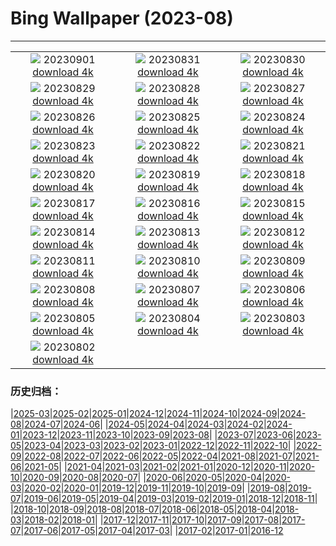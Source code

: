 # Bing Wallpaper (2023-08)
**************
| | | |
| :----: | :----: | :----: |
| ![](https://www.bing.com/th?id=OHR.TurkeyTailMush_IT-IT6836911122_1920x1080.jpg) 20230901 [download 4k](https://www.bing.com/th?id=OHR.TurkeyTailMush_IT-IT6836911122_UHD.jpg) | ![](https://www.bing.com/th?id=OHR.IronwoodCactus_IT-IT9614113737_1920x1080.jpg) 20230831 [download 4k](https://www.bing.com/th?id=OHR.IronwoodCactus_IT-IT9614113737_UHD.jpg) | ![](https://www.bing.com/th?id=OHR.NingalooShark_IT-IT4786204671_1920x1080.jpg) 20230830 [download 4k](https://www.bing.com/th?id=OHR.NingalooShark_IT-IT4786204671_UHD.jpg) |
| ![](https://www.bing.com/th?id=OHR.CrescentLake_IT-IT9118936365_1920x1080.jpg) 20230829 [download 4k](https://www.bing.com/th?id=OHR.CrescentLake_IT-IT9118936365_UHD.jpg) | ![](https://www.bing.com/th?id=OHR.DubrovnikHarbor_IT-IT2167312556_1920x1080.jpg) 20230828 [download 4k](https://www.bing.com/th?id=OHR.DubrovnikHarbor_IT-IT2167312556_UHD.jpg) | ![](https://www.bing.com/th?id=OHR.RagusaIbla_IT-IT6191963185_1920x1080.jpg) 20230827 [download 4k](https://www.bing.com/th?id=OHR.RagusaIbla_IT-IT6191963185_UHD.jpg) |
| ![](https://www.bing.com/th?id=OHR.MuseumIsland_IT-IT1593981985_1920x1080.jpg) 20230826 [download 4k](https://www.bing.com/th?id=OHR.MuseumIsland_IT-IT1593981985_UHD.jpg) | ![](https://www.bing.com/th?id=OHR.YellowstoneFalls_IT-IT0133423333_1920x1080.jpg) 20230825 [download 4k](https://www.bing.com/th?id=OHR.YellowstoneFalls_IT-IT0133423333_UHD.jpg) | ![](https://www.bing.com/th?id=OHR.SharkFinCove_IT-IT2584929275_1920x1080.jpg) 20230824 [download 4k](https://www.bing.com/th?id=OHR.SharkFinCove_IT-IT2584929275_UHD.jpg) |
| ![](https://www.bing.com/th?id=OHR.SkogafossWaterfall_IT-IT4739675900_1920x1080.jpg) 20230823 [download 4k](https://www.bing.com/th?id=OHR.SkogafossWaterfall_IT-IT4739675900_UHD.jpg) | ![](https://www.bing.com/th?id=OHR.TunisiaAmphitheatre_IT-IT5133645566_1920x1080.jpg) 20230822 [download 4k](https://www.bing.com/th?id=OHR.TunisiaAmphitheatre_IT-IT5133645566_UHD.jpg) | ![](https://www.bing.com/th?id=OHR.EmeraldLakeYukon_IT-IT7373029287_1920x1080.jpg) 20230821 [download 4k](https://www.bing.com/th?id=OHR.EmeraldLakeYukon_IT-IT7373029287_UHD.jpg) |
| ![](https://www.bing.com/th?id=OHR.StartPointLight_IT-IT8401220658_1920x1080.jpg) 20230820 [download 4k](https://www.bing.com/th?id=OHR.StartPointLight_IT-IT8401220658_UHD.jpg) | ![](https://www.bing.com/th?id=OHR.CameraSquirrel_IT-IT9208434870_1920x1080.jpg) 20230819 [download 4k](https://www.bing.com/th?id=OHR.CameraSquirrel_IT-IT9208434870_UHD.jpg) | ![](https://www.bing.com/th?id=OHR.AvatarMountain_IT-IT2135106636_1920x1080.jpg) 20230818 [download 4k](https://www.bing.com/th?id=OHR.AvatarMountain_IT-IT2135106636_UHD.jpg) |
| ![](https://www.bing.com/th?id=OHR.ManhattanAerial_IT-IT8257270083_1920x1080.jpg) 20230817 [download 4k](https://www.bing.com/th?id=OHR.ManhattanAerial_IT-IT8257270083_UHD.jpg) | ![](https://www.bing.com/th?id=OHR.KeyWestBridge_IT-IT1027953700_1920x1080.jpg) 20230816 [download 4k](https://www.bing.com/th?id=OHR.KeyWestBridge_IT-IT1027953700_UHD.jpg) | ![](https://www.bing.com/th?id=OHR.LaMaddalena_IT-IT0405976334_1920x1080.jpg) 20230815 [download 4k](https://www.bing.com/th?id=OHR.LaMaddalena_IT-IT0405976334_UHD.jpg) |
| ![](https://www.bing.com/th?id=OHR.GeckoLeaf_IT-IT8317437276_1920x1080.jpg) 20230814 [download 4k](https://www.bing.com/th?id=OHR.GeckoLeaf_IT-IT8317437276_UHD.jpg) | ![](https://www.bing.com/th?id=OHR.PerseidsOregon_IT-IT7659438199_1920x1080.jpg) 20230813 [download 4k](https://www.bing.com/th?id=OHR.PerseidsOregon_IT-IT7659438199_UHD.jpg) | ![](https://www.bing.com/th?id=OHR.ThreeElephants_IT-IT7027027610_1920x1080.jpg) 20230812 [download 4k](https://www.bing.com/th?id=OHR.ThreeElephants_IT-IT7027027610_UHD.jpg) |
| ![](https://www.bing.com/th?id=OHR.MarsalaSalt_IT-IT4114634251_1920x1080.jpg) 20230811 [download 4k](https://www.bing.com/th?id=OHR.MarsalaSalt_IT-IT4114634251_UHD.jpg) | ![](https://www.bing.com/th?id=OHR.SanLorenzo_IT-IT6813005251_1920x1080.jpg) 20230810 [download 4k](https://www.bing.com/th?id=OHR.SanLorenzo_IT-IT6813005251_UHD.jpg) | ![](https://www.bing.com/th?id=OHR.BathurstArt_IT-IT6904548782_1920x1080.jpg) 20230809 [download 4k](https://www.bing.com/th?id=OHR.BathurstArt_IT-IT6904548782_UHD.jpg) |
| ![](https://www.bing.com/th?id=OHR.InfinityTaipei_IT-IT6968967057_1920x1080.jpg) 20230808 [download 4k](https://www.bing.com/th?id=OHR.InfinityTaipei_IT-IT6968967057_UHD.jpg) | ![](https://www.bing.com/th?id=OHR.BodieNC_IT-IT7342146060_1920x1080.jpg) 20230807 [download 4k](https://www.bing.com/th?id=OHR.BodieNC_IT-IT7342146060_UHD.jpg) | ![](https://www.bing.com/th?id=OHR.NaganoPond_IT-IT2333262550_1920x1080.jpg) 20230806 [download 4k](https://www.bing.com/th?id=OHR.NaganoPond_IT-IT2333262550_UHD.jpg) |
| ![](https://www.bing.com/th?id=OHR.AtlanticPuffin_IT-IT2092454905_1920x1080.jpg) 20230805 [download 4k](https://www.bing.com/th?id=OHR.AtlanticPuffin_IT-IT2092454905_UHD.jpg) | ![](https://www.bing.com/th?id=OHR.GothicRuins_IT-IT1962956673_1920x1080.jpg) 20230804 [download 4k](https://www.bing.com/th?id=OHR.GothicRuins_IT-IT1962956673_UHD.jpg) | ![](https://www.bing.com/th?id=OHR.ZelenciSprings_IT-IT8957946104_1920x1080.jpg) 20230803 [download 4k](https://www.bing.com/th?id=OHR.ZelenciSprings_IT-IT8957946104_UHD.jpg) |
| ![](https://www.bing.com/th?id=OHR.CapitolButte_IT-IT7118088520_1920x1080.jpg) 20230802 [download 4k](https://www.bing.com/th?id=OHR.CapitolButte_IT-IT7118088520_UHD.jpg) |  |  |

### 历史归档：

|[2025-03](/2025-03/2025-03.md)|[2025-02](/2025-02/2025-02.md)|[2025-01](/2025-01/2025-01.md)|[2024-12](/2024-12/2024-12.md)|[2024-11](/2024-11/2024-11.md)|[2024-10](/2024-10/2024-10.md)|[2024-09](/2024-09/2024-09.md)|[2024-08](/2024-08/2024-08.md)|[2024-07](/2024-07/2024-07.md)|[2024-06](/2024-06/2024-06.md)|
|[2024-05](/2024-05/2024-05.md)|[2024-04](/2024-04/2024-04.md)|[2024-03](/2024-03/2024-03.md)|[2024-02](/2024-02/2024-02.md)|[2024-01](/2024-01/2024-01.md)|[2023-12](/2023-12/2023-12.md)|[2023-11](/2023-11/2023-11.md)|[2023-10](/2023-10/2023-10.md)|[2023-09](/2023-09/2023-09.md)|[2023-08](/2023-08/2023-08.md)|
|[2023-07](/2023-07/2023-07.md)|[2023-06](/2023-06/2023-06.md)|[2023-05](/2023-05/2023-05.md)|[2023-04](/2023-04/2023-04.md)|[2023-03](/2023-03/2023-03.md)|[2023-02](/2023-02/2023-02.md)|[2023-01](/2023-01/2023-01.md)|[2022-12](/2022-12/2022-12.md)|[2022-11](/2022-11/2022-11.md)|[2022-10](/2022-10/2022-10.md)|
|[2022-09](/2022-09/2022-09.md)|[2022-08](/2022-08/2022-08.md)|[2022-07](/2022-07/2022-07.md)|[2022-06](/2022-06/2022-06.md)|[2022-05](/2022-05/2022-05.md)|[2022-04](/2022-04/2022-04.md)|[2021-08](/2021-08/2021-08.md)|[2021-07](/2021-07/2021-07.md)|[2021-06](/2021-06/2021-06.md)|[2021-05](/2021-05/2021-05.md)|
|[2021-04](/2021-04/2021-04.md)|[2021-03](/2021-03/2021-03.md)|[2021-02](/2021-02/2021-02.md)|[2021-01](/2021-01/2021-01.md)|[2020-12](/2020-12/2020-12.md)|[2020-11](/2020-11/2020-11.md)|[2020-10](/2020-10/2020-10.md)|[2020-09](/2020-09/2020-09.md)|[2020-08](/2020-08/2020-08.md)|[2020-07](/2020-07/2020-07.md)|
|[2020-06](/2020-06/2020-06.md)|[2020-05](/2020-05/2020-05.md)|[2020-04](/2020-04/2020-04.md)|[2020-03](/2020-03/2020-03.md)|[2020-02](/2020-02/2020-02.md)|[2020-01](/2020-01/2020-01.md)|[2019-12](/2019-12/2019-12.md)|[2019-11](/2019-11/2019-11.md)|[2019-10](/2019-10/2019-10.md)|[2019-09](/2019-09/2019-09.md)|
|[2019-08](/2019-08/2019-08.md)|[2019-07](/2019-07/2019-07.md)|[2019-06](/2019-06/2019-06.md)|[2019-05](/2019-05/2019-05.md)|[2019-04](/2019-04/2019-04.md)|[2019-03](/2019-03/2019-03.md)|[2019-02](/2019-02/2019-02.md)|[2019-01](/2019-01/2019-01.md)|[2018-12](/2018-12/2018-12.md)|[2018-11](/2018-11/2018-11.md)|
|[2018-10](/2018-10/2018-10.md)|[2018-09](/2018-09/2018-09.md)|[2018-08](/2018-08/2018-08.md)|[2018-07](/2018-07/2018-07.md)|[2018-06](/2018-06/2018-06.md)|[2018-05](/2018-05/2018-05.md)|[2018-04](/2018-04/2018-04.md)|[2018-03](/2018-03/2018-03.md)|[2018-02](/2018-02/2018-02.md)|[2018-01](/2018-01/2018-01.md)|
|[2017-12](/2017-12/2017-12.md)|[2017-11](/2017-11/2017-11.md)|[2017-10](/2017-10/2017-10.md)|[2017-09](/2017-09/2017-09.md)|[2017-08](/2017-08/2017-08.md)|[2017-07](/2017-07/2017-07.md)|[2017-06](/2017-06/2017-06.md)|[2017-05](/2017-05/2017-05.md)|[2017-04](/2017-04/2017-04.md)|[2017-03](/2017-03/2017-03.md)|
|[2017-02](/2017-02/2017-02.md)|[2017-01](/2017-01/2017-01.md)|[2016-12](/2016-12/2016-12.md)
